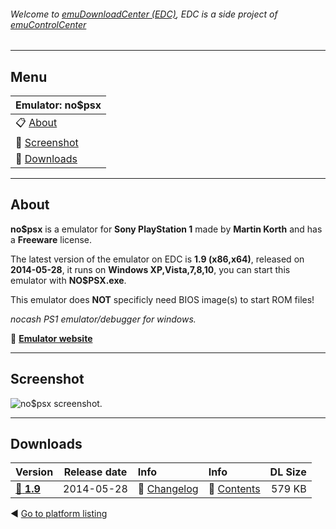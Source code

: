 ###### Welcome to [emuDownloadCenter (EDC)](https://github.com/PhoenixInteractiveNL/emuDownloadCenter/wiki/), EDC is a side project of [emuControlCenter](https://github.com/PhoenixInteractiveNL/emuControlCenter/wiki/)
***
## Menu
| **Emulator: no$psx** |
|:---------|
| :clipboard: [About](#about) |
| :sunrise: [Screenshot](#screenshot) |
| :floppy_disk: [Downloads](#downloads) |
***
## About
**no$psx** is a emulator for **Sony PlayStation 1** made by **Martin Korth** and has a **Freeware** license.

The latest version of the emulator on EDC is **1.9 (x86,x64)**, released on **2014-05-28**, it runs on **Windows XP,Vista,7,8,10**, you can start this emulator with **NO$PSX.exe**.

This emulator does **NOT** specificly need BIOS image(s) to start ROM files!

_nocash PS1 emulator/debugger for windows._

:link: [**Emulator website**](http://problemkaputt.de/index.htm)
***
## Screenshot
![](https://raw.githubusercontent.com/PhoenixInteractiveNL/emuDownloadCenter/master/hooks/nopsx/screen.jpg "no$psx screenshot.")
***
## Downloads
| Version  | Release date  | Info       | Info       | DL Size    |
|:---------|:-------------:|:-----------|:-----------|-----------:|
| [:floppy_disk: **1.9**](https://github.com/PhoenixInteractiveNL/edc-repo0001/raw/master/nopsx/1.9.7z) | 2014-05-28 | :page_facing_up: [Changelog](https://github.com/PhoenixInteractiveNL/edc-repo0001/blob/master/nopsx/1.9_changelog.txt) | :mag_right: [Contents](https://github.com/PhoenixInteractiveNL/edc-repo0001/blob/master/nopsx/1.9_contents.txt) | 579 KB |

:arrow_backward: [Go to platform listing](https://github.com/PhoenixInteractiveNL/emuDownloadCenter/wiki/EDC-Platform-List)
